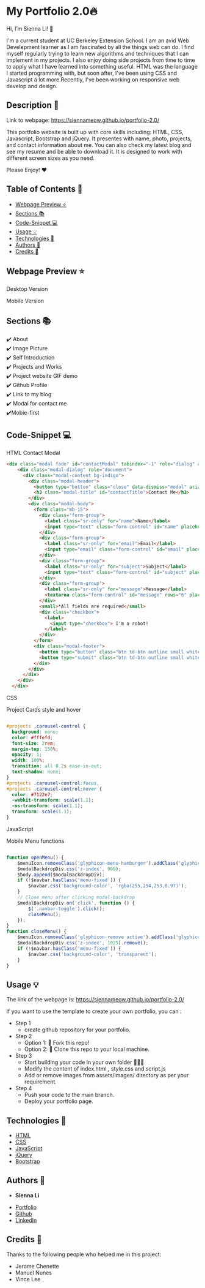 # My Portfolio 2.0🔥

Hi, I’m Sienna Li! 👋

I'm a current student at UC Berkeley Extension School. I am an avid Web Develepment learner as I am fascinated by all the things web can do. I find myself regularly trying to learn new algorithms and techniques that I can implement in my projects. I also enjoy doing side projects from time to time to apply what I have learned into something useful. HTML was the language I started programming with, but soon after, I've been using CSS and Javascript a lot more.Recently, I've been working on responsive web develop and design.

## Description 📝 

Link to webpage: https://siennameow.github.io/portfolio-2.0/

This portfolio website is built up with core skills including: HTML, CSS, Javascript, Bootstrap and jQuery. It presentes with name, photo, projects, and contact information about me. You can also check my latest blog and see my resume and be able to download it. It is designed to work with different screen sizes as you need. 

Please Enjoy! ❤️


## Table of Contents 📖

* [Webpage Preview ⭐](#webpage-preview-)
* [Sections 📚](#sections-)
* [Code-Snippet 💻](#code-snippet-)
* [Usage 💡](#usage-)
* [Technologies 🔧](#technologies-)
* [Authors 👩](#authors-)
* [Credits 🙌](#credits-)

## Webpage Preview ⭐


Desktop Version




Mobile Version  




## Sections 📚


✔️ About\
✔️ Image Picture\
✔️ Self Introduction\
✔️ Projects and Works\
✔️ Project website GIF demo\
✔️ Github Profile\
✔️ Link to my blog\
✔️ Modal for contact me\
✔️Mobie-first 


## Code-Snippet 💻

HTML
Contact Modal
```html
<div class="modal fade" id="contactModal" tabindex="-1" role="dialog" aria-labelledby="contactTitle">
    <div class="modal-dialog" role="document">
      <div class="modal-content bg-indigo">
        <div class="modal-header">
          <button type="button" class="close" data-dismiss="modal" aria-label="Close"><span aria-hidden="true">&times;</span></button>
          <h3 class="modal-title" id="contactTitle">Contact Me</h3>
        </div>
        <div class="modal-body">
          <form class="mb-15">
            <div class="form-group">
              <label class="sr-only" for="name">Name</label>
              <input type="text" class="form-control" id="name" placeholder="Your Name" required>
            </div>
            <div class="form-group">
              <label class="sr-only" for="email">Email</label>
              <input type="email" class="form-control" id="email" placeholder="Your Email" required>
            </div>
            <div class="form-group">
              <label class="sr-only" for="subject">Subject</label>
              <input type="text" class="form-control" id="subject" placeholder="Subject" required>
            </div>
            <div class="form-group">
              <label class="sr-only" for="message">Message</label>
              <textarea class="form-control" id="message" rows="6" placeholder="Your message here..." required></textarea>
            </div>
            <small>*All fields are required</small>
            <div class="checkbox">
              <label>
                <input type="checkbox"> I'm a robot!
              </label>
            </div>
          </form>
          <div class="modal-footer">
            <button type="button" class="btn td-btn outline small white" data-dismiss="modal">Cancel</button>
            <button type="submit" class="btn td-btn outline small white">Send Message</button>
          </div>
        </div>
      </div>
    </div>
  </div>
```

CSS

Project Cards style and hover
```css

#projects .carousel-control {
  background: none;
  color: #fffefd;
  font-size: 2rem;
  margin-top: 150%;
  opacity: 1;
  width: 100%;
  transition: all 0.2s ease-in-out;
  text-shadow: none;
}
#projects .carousel-control:focus,
#projects .carousel-control:hover {
  color: #7122e7;
  -webkit-transform: scale(1.1);
  -ms-transform: scale(1.1);
  transform: scale(1.1);
}


```
JavaScript

Mobile Menu functions
```javascript

function openMenu() {
    $menuIcon.removeClass('glyphicon-menu-hamburger').addClass('glyphicon-remove active');
    $modalBackdropDiv.css('z-index', 900);
    $body.append($modalBackdropDiv);
    if (!$navbar.hasClass('menu-fixed')) {
        $navbar.css('background-color', 'rgba(255,254,253,0.97)');
    }
    // Close menu after clicking modal-backdrop
    $modalBackdropDiv.on('click', function () {
        $('.navbar-toggle').click();
        closeMenu();
    });
}
function closeMenu() {
    $menuIcon.removeClass('glyphicon-remove active').addClass('glyphicon-menu-hamburger');
    $modalBackdropDiv.css('z-index', 1025).remove();
    if (!$navbar.hasClass('menu-fixed')) {
        $navbar.css('background-color', 'transparent');
    }
}

```

## Usage 💡


The link of the webpage is: https://siennameow.github.io/portfolio-2.0/


If you want to use the template to create your own portfolio, you can :


- Step 1
    - create github repository for your portfolio.
- Step 2
    - Option 1: 🍴 Fork this repo!
    - Option 2: 👯 Clone this repo to your local machine.
- Step 3
    - Start building your code in your own folder 🔨🔨🔨
    - Modify the content of index.html , style.css and script.js
    - Add or remove images from assets/images/ directory as per your requirement.
- Step 4
    - Push your code to the main branch.
    - Deploy your portfolio page.

## Technologies 🔧

* [HTML](https://developer.mozilla.org/en-US/docs/Web/HTML)
* [CSS](https://developer.mozilla.org/en-US/docs/Web/CSS)
* [JavaScript](https://developer.mozilla.org/en-US/docs/Web/JavaScript)
* [jQuery](https://jquery.com/)
* [Bootstrap](https://getbootstrap.com/)

## Authors 👩

* **Sienna Li** 

- [Portfolio](#)
- [Github](https://github.com/siennameow)
- [LinkedIn](https://www.linkedin.com/in/hexuanli/)


## Credits 🙌

Thanks to the following people who helped me in this project:
- Jerome Chenette
- Manuel Nunes
- Vince Lee
